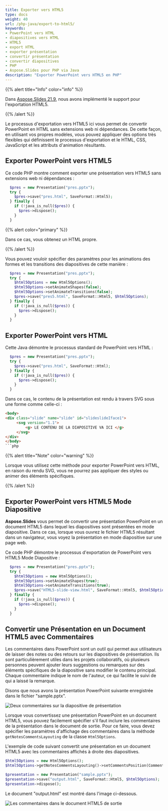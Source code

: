 ```yaml
---
title: Exporter vers HTML5
type: docs
weight: 40
url: /php-java/export-to-html5/
keywords:
- PowerPoint vers HTML
- diapositives vers HTML
- HTML5
- export HTML
- exporter présentation
- convertir présentation
- convertir diapositives
- PHP
- Aspose.Slides pour PHP via Java
description: "Exporter PowerPoint vers HTML5 en PHP"
---
```


{{% alert title="Info" color="info" %}}

Dans [Aspose.Slides 21.9](/slides/php-java/aspose-slides-for-java-21-9-release-notes/), nous avons implémenté le support pour l'exportation HTML5.

{{% /alert %}} 

Le processus d'exportation vers HTML5 ici vous permet de convertir PowerPoint en HTML sans extensions web ni dépendances. De cette façon, en utilisant vos propres modèles, vous pouvez appliquer des options très flexibles qui définissent le processus d'exportation et le HTML, CSS, JavaScript et les attributs d'animation résultants. 

## **Exporter PowerPoint vers HTML5**

Ce code PHP montre comment exporter une présentation vers HTML5 sans extensions web ni dépendances :

```php
  $pres = new Presentation("pres.pptx");
  try {
    $pres->save("pres.html", SaveFormat::Html5);
  } finally {
    if (!java_is_null($pres)) {
      $pres->dispose();
    }
  }
```

{{% alert color="primary" %}} 

Dans ce cas, vous obtenez un HTML propre. 

{{% /alert %}}

Vous pouvez vouloir spécifier des paramètres pour les animations des formes et les transitions des diapositives de cette manière :

```php
  $pres = new Presentation("pres.pptx");
  try {
    $html5Options = new Html5Options();
    $html5Options->setAnimateShapes(false);
    $html5Options->setAnimateTransitions(false);
    $pres->save("pres5.html", SaveFormat::Html5, $html5Options);
  } finally {
    if (!java_is_null($pres)) {
      $pres->dispose();
    }
  }
```

## **Exporter PowerPoint vers HTML**

Cette Java démontre le processus standard de PowerPoint vers HTML :

```php
  $pres = new Presentation("pres.pptx");
  try {
    $pres->save("pres.html", SaveFormat::Html);
  } finally {
    if (!java_is_null($pres)) {
      $pres->dispose();
    }
  }
```

Dans ce cas, le contenu de la présentation est rendu à travers SVG sous une forme comme celle-ci :

```html
<body>
<div class="slide" name="slide" id="slideslideIface1">
     <svg version="1.1">
         <g> LE CONTENU DE LA DIAPOSITIVE VA ICI </g>
     </svg>
</div>
</body>
```php

```

{{% alert title="Note" color="warning" %}} 

Lorsque vous utilisez cette méthode pour exporter PowerPoint vers HTML, en raison du rendu SVG, vous ne pourrez pas appliquer des styles ou animer des éléments spécifiques. 

{{% /alert %}}

## **Exporter PowerPoint vers HTML5 Mode Diapositive**

**Aspose.Slides** vous permet de convertir une présentation PowerPoint en un document HTML5 dans lequel les diapositives sont présentées en mode diapositive. Dans ce cas, lorsque vous ouvrez le fichier HTML5 résultant dans un navigateur, vous voyez la présentation en mode diapositive sur une page web. 

Ce code PHP démontre le processus d'exportation de PowerPoint vers HTML5 Mode Diapositive :

```php
  $pres = new Presentation("pres.pptx");
  try {
    $html5Options = new Html5Options();
    $html5Options->setAnimateShapes(true);
    $html5Options->setAnimateTransitions(true);
    $pres->save("HTML5-slide-view.html", SaveFormat::Html5, $html5Options);
  } finally {
    if (!java_is_null($pres)) {
      $pres->dispose();
    }
  }
```

## Convertir une Présentation en un Document HTML5 avec Commentaires

Les commentaires dans PowerPoint sont un outil qui permet aux utilisateurs de laisser des notes ou des retours sur les diapositives de présentation. Ils sont particulièrement utiles dans les projets collaboratifs, où plusieurs personnes peuvent ajouter leurs suggestions ou remarques sur des éléments spécifiques de la diapositive sans modifier le contenu principal. Chaque commentaire indique le nom de l'auteur, ce qui facilite le suivi de qui a laissé la remarque.

Disons que nous avons la présentation PowerPoint suivante enregistrée dans le fichier "sample.pptx".

![Deux commentaires sur la diapositive de présentation](two_comments_pptx.png)

Lorsque vous convertissez une présentation PowerPoint en un document HTML5, vous pouvez facilement spécifier s'il faut inclure les commentaires de la présentation dans le document de sortie. Pour ce faire, vous devez spécifier les paramètres d'affichage des commentaires dans la méthode `getNotesCommentsLayouting` de la classe `Html5Options`.

L'exemple de code suivant convertit une présentation en un document HTML5 avec les commentaires affichés à droite des diapositives.
```php
$html5Options = new Html5Options();
$html5Options->getNotesCommentsLayouting()->setCommentsPosition(CommentsPositions::Right);

$presentation = new Presentation("sample.pptx");
$presentation->save("output.html", SaveFormat::Html5, $html5Options);
$presentation->dispose();
```

Le document "output.html" est montré dans l'image ci-dessous.

![Les commentaires dans le document HTML5 de sortie](two_comments_html5.png)